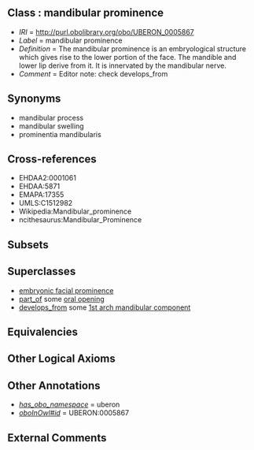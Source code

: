 
## Class : mandibular prominence

 * *IRI* = http://purl.obolibrary.org/obo/UBERON_0005867
 * *Label* = mandibular prominence
 * *Definition* = The mandibular prominence is an embryological structure which gives rise to the lower portion of the face. The mandible and lower lip derive from it. It is innervated by the mandibular nerve.
 * *Comment* = Editor note: check develops_from

## Synonyms

 * mandibular process
 * mandibular swelling
 * prominentia mandibularis

## Cross-references

 * EHDAA2:0001061
 * EHDAA:5871
 * EMAPA:17355
 * UMLS:C1512982
 * Wikipedia:Mandibular_prominence
 * ncithesaurus:Mandibular_Prominence

## Subsets


## Superclasses

 * [embryonic facial prominence](../../UBERON/14/UBERON_0012314.md)
 * [part_of](../../BFO/50/BFO_0000050.md) some [oral opening](../../UBERON/66/UBERON_0000166.md)
 * [develops_from](../../RO/02/RO_0002202.md) some [1st arch mandibular component](../../UBERON/37/UBERON_0007237.md)

## Equivalencies


## Other Logical Axioms


## Other Annotations

 * *[has_obo_namespace](../../ce/oboInOwl#hasOBONamespace.md)* = uberon
 * *[oboInOwl#id](../../id/oboInOwl#id.md)* = UBERON:0005867

## External Comments

